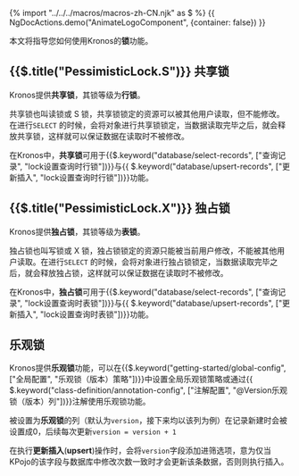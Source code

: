 {% import "../../../macros/macros-zh-CN.njk" as $ %}
{{ NgDocActions.demo("AnimateLogoComponent", {container: false}) }}

本文将指导您如何使用Kronos的**锁**功能。

## {{$.title("PessimisticLock.S")}} 共享锁

Kronos提供**共享锁**，其锁等级为**行锁**。

共享锁也叫读锁或 S 锁，共享锁锁定的资源可以被其他用户读取，但不能修改。在进行`SELECT`
的时候，会将对象进行共享锁锁定，当数据读取完毕之后，就会释放共享锁，这样就可以保证数据在读取时不被修改。

在Kronos中，**共享锁**可用于{{$.keyword("database/select-records", ["查询记录", "lock设置查询时行锁"])}}与{{
$.keyword("database/upsert-records", ["更新插入", "lock设置查询时行锁"])}}功能。

## {{$.title("PessimisticLock.X")}} 独占锁

Kronos提供**独占锁**，其锁等级为**表锁**。

独占锁也叫写锁或 X 锁，独占锁锁定的资源只能被当前用户修改，不能被其他用户读取。在进行`SELECT`
的时候，会将对象进行独占锁锁定，当数据读取完毕之后，就会释放独占锁，这样就可以保证数据在读取时不被修改。

在Kronos中，**独占锁**可用于{{$.keyword("database/select-records", ["查询记录", "lock设置查询时表锁"])}}与{{
$.keyword("database/upsert-records", ["更新插入", "lock设置查询时表锁"])}}功能。

## 乐观锁

Kronos提供**乐观锁**功能，可以在{{$.keyword("getting-started/global-config", ["全局配置", "乐观锁（版本）策略"])}}中设置全局乐观锁策略或通过{{
$.keyword("class-definition/annotation-config", ["注解配置", "@Version乐观锁（版本）列"])}}注解使用乐观锁功能。

被设置为**乐观锁**的列（默认为`version`，接下来均以该列为例）在记录新建时会被设置成0，后续每次更新`version = version + 1`

在执行**更新插入**(**upsert**)操作时，会将`version`字段添加进筛选项，意为仅当KPojo的该字段与数据库中修改次数一致时才会更新该条数据，否则则执行插入。


